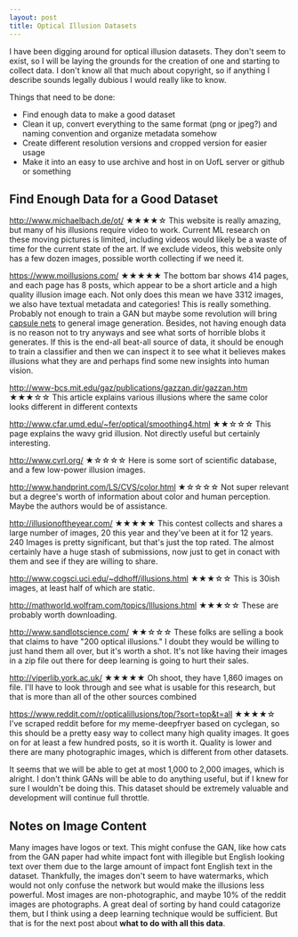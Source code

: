 ```yaml
---
layout: post
title: Optical Illusion Datasets
---
```


I have been digging around for optical illusion datasets. They don't seem to exist, so I will be laying the grounds for the creation of one and starting to collect data. I don't know all that much about copyright, so if anything I describe sounds legally dubious I would really like to know.

Things that need to be done:
* Find enough data to make a good dataset
* Clean it up, convert everything to the same format (png or jpeg?) and naming convention and organize metadata somehow
* Create different resolution versions and cropped version for easier usage
* Make it into an easy to use archive and host in on UofL server or github or something

## Find Enough Data for a Good Dataset

<http://www.michaelbach.de/ot/> 
★★★★☆
This website is really amazing, but many of his illusions require video to work. Current ML research on these moving pictures is limited, including videos would likely be a waste of time for the current state of the art. If we exclude videos, this website only has a few dozen images, possible worth collecting if we need it.

<https://www.moillusions.com/>
★★★★★
The bottom bar shows 414 pages, and each page has 8 posts, which appear to be a short article and a high quality illusion image each. Not only does this mean we have 3312 images, we also have textual metadata and categories! This is really something. Probably not enough to train a GAN but maybe some revolution will bring [capsule nets](https://arxiv.org/pdf/1710.09829.pdf) to general image generation. Besides, not having enough data is no reason not to try anyways and see what sorts of horrible blobs it generates. 
If this is the end-all beat-all source of data, it should be enough to train a classifier and then we can inspect it to see what it believes makes illusions what they are and perhaps find some new insights into human vision.

<http://www-bcs.mit.edu/gaz/publications/gazzan.dir/gazzan.htm>
★★★☆☆
This article explains various illusions where the same color looks different in different contexts

<http://www.cfar.umd.edu/~fer/optical/smoothing4.html>
★★☆☆☆
This page explains the wavy grid illusion. Not directly useful but certainly interesting.

<http://www.cvrl.org/>
★☆☆☆☆
Here is some sort of scientific database, and a few low-power illusion images.

<http://www.handprint.com/LS/CVS/color.html>
★☆☆☆☆
Not super relevant but a degree's worth of information about color and human perception. Maybe the authors would be of assistance.

<http://illusionoftheyear.com/>
★★★★★
This contest collects and shares a large number of images, 20 this year and they've been at it for 12 years. 240 Images is pretty significant, but that's just the top rated. The almost certainly have a huge stash of submissions, now just to get in conact with them and see if they are willing to share.

<http://www.cogsci.uci.edu/~ddhoff/illusions.html>
★★★☆☆
This is 30ish images, at least half of which are static. 

<http://mathworld.wolfram.com/topics/Illusions.html>
★★★☆☆
These are probably worth downloading. 

<http://www.sandlotscience.com/>
★★☆☆☆
These folks are selling a book that claims to have "200 optical illusions." I doubt they would be willing to just hand them all over, but it's worth a shot. It's not like having their images in a zip file out there for deep learning is going to hurt their sales.

<http://viperlib.york.ac.uk/>
★★★★★
Oh shoot, they have 1,860 images on file. I'll have to look through and see what is usable for this research, but that is more than all of the other sources combined

<https://www.reddit.com/r/opticalillusions/top/?sort=top&t=all>
★★★★☆
I've scraped reddit before for my meme-deepfryer based on cyclegan, so this should be a pretty easy way to collect many high quality images. It goes on for at least a few hundred posts, so it is worth it. Quality is lower and there are many photographic images, which is different from other datasets.

It seems that we will be able to get at most 1,000 to 2,000 images, which is alright. I don't think GANs will be able to do anything useful, but if I knew for sure I wouldn't be doing this. This dataset should be extremely valuable and development will continue full throttle. 

## Notes on Image Content
Many images have logos or text. This might confuse the GAN, like how cats from the GAN paper had white impact font with illegible but English looking text over them due to the large amount of impact font English text in the dataset. Thankfully, the images don't seem to have watermarks, which would not only confuse the network but would make the illusions less powerful. Most images are non-photographic, and maybe 10% of the reddit images are photographs. A great deal of sorting by hand could catagorize them, but I think using a deep learning technique would be sufficient. But that is for the next post about **what to do with all this data**.
